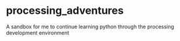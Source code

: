 # processing_adventures
A sandbox for me to continue learning python through the processing development environment
